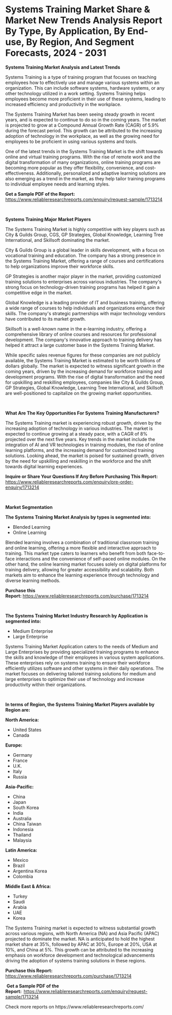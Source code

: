 <p><h1>Systems Training Market Share & Market New Trends Analysis Report By Type, By Application, By End-use, By Region, And Segment Forecasts, 2024 - 2031</h1></p><p><strong>Systems Training Market Analysis and Latest Trends</strong></p>
<p><p>Systems Training is a type of training program that focuses on teaching employees how to effectively use and manage various systems within an organization. This can include software systems, hardware systems, or any other technology utilized in a work setting. Systems Training helps employees become more proficient in their use of these systems, leading to increased efficiency and productivity in the workplace.</p><p>The Systems Training Market has been seeing steady growth in recent years, and is expected to continue to do so in the coming years. The market is projected to grow at a Compound Annual Growth Rate (CAGR) of 5.9% during the forecast period. This growth can be attributed to the increasing adoption of technology in the workplace, as well as the growing need for employees to be proficient in using various systems and tools. </p><p>One of the latest trends in the Systems Training Market is the shift towards online and virtual training programs. With the rise of remote work and the digital transformation of many organizations, online training programs are becoming more popular as they offer flexibility, convenience, and cost-effectiveness. Additionally, personalized and adaptive learning solutions are also emerging as a trend in the market, as they help tailor training programs to individual employee needs and learning styles.</p></p>
<p><strong>Get a Sample PDF of the Report:&nbsp;</strong> <a href="https://www.reliableresearchreports.com/enquiry/request-sample/1713214">https://www.reliableresearchreports.com/enquiry/request-sample/1713214</a></p>
<p>&nbsp;</p>
<p><strong>Systems Training Major Market Players</strong></p>
<p><p>The Systems Training Market is highly competitive with key players such as City & Guilds Group, CGS, GP Strategies, Global Knowledge, Learning Tree International, and Skillsoft dominating the market. </p><p>City & Guilds Group is a global leader in skills development, with a focus on vocational training and education. The company has a strong presence in the Systems Training Market, offering a range of courses and certifications to help organizations improve their workforce skills.</p><p>GP Strategies is another major player in the market, providing customized training solutions to enterprises across various industries. The company's strong focus on technology-driven training programs has helped it gain a competitive edge in the market.</p><p>Global Knowledge is a leading provider of IT and business training, offering a wide range of courses to help individuals and organizations enhance their skills. The company's strategic partnerships with major technology vendors have contributed to its market growth.</p><p>Skillsoft is a well-known name in the e-learning industry, offering a comprehensive library of online courses and resources for professional development. The company's innovative approach to training delivery has helped it attract a large customer base in the Systems Training Market.</p><p>While specific sales revenue figures for these companies are not publicly available, the Systems Training Market is estimated to be worth billions of dollars globally. The market is expected to witness significant growth in the coming years, driven by the increasing demand for workforce training and development programs. With the rise of digital transformation and the need for upskilling and reskilling employees, companies like City & Guilds Group, GP Strategies, Global Knowledge, Learning Tree International, and Skillsoft are well-positioned to capitalize on the growing market opportunities.</p></p>
<p>&nbsp;</p>
<p><strong>What Are The Key Opportunities For Systems Training Manufacturers?</strong></p>
<p><p>The Systems Training market is experiencing robust growth, driven by the increasing adoption of technology in various industries. The market is expected to continue growing at a steady pace, with a CAGR of 8% projected over the next five years. Key trends in the market include the integration of AI and VR technologies in training modules, the rise of online learning platforms, and the increasing demand for customized training solutions. Looking ahead, the market is poised for sustained growth, driven by the need for upskilling and reskilling in the workforce and the shift towards digital learning experiences.</p></p>
<p><strong>Inquire or Share Your Questions If Any Before Purchasing This Report:</strong> <a href="https://www.reliableresearchreports.com/enquiry/pre-order-enquiry/1713214">https://www.reliableresearchreports.com/enquiry/pre-order-enquiry/1713214</a></p>
<p>&nbsp;</p>
<p><strong>Market Segmentation</strong></p>
<p><strong>The Systems Training Market Analysis by types is segmented into:</strong></p>
<p><ul><li>Blended Learning</li><li>Online Learning</li></ul></p>
<p><p>Blended learning involves a combination of traditional classroom training and online learning, offering a more flexible and interactive approach to training. This market type caters to learners who benefit from both face-to-face interactions and the convenience of self-paced online modules. On the other hand, the online learning market focuses solely on digital platforms for training delivery, allowing for greater accessibility and scalability. Both markets aim to enhance the learning experience through technology and diverse learning methods.</p></p>
<p><strong>Purchase this Report:&nbsp;</strong><a href="https://www.reliableresearchreports.com/purchase/1713214">https://www.reliableresearchreports.com/purchase/1713214</a></p>
<p>&nbsp;</p>
<p><strong>The Systems Training Market Industry Research by Application is segmented into:</strong></p>
<p><ul><li>Medium Enterprise</li><li>Large Enterprise</li></ul></p>
<p><p>Systems Training Market Application caters to the needs of Medium and Large Enterprises by providing specialized training programs to enhance the skills and knowledge of their employees in various system applications. These enterprises rely on systems training to ensure their workforce efficiently utilizes software and other systems in their daily operations. The market focuses on delivering tailored training solutions for medium and large enterprises to optimize their use of technology and increase productivity within their organizations.</p></p>
<p>&nbsp;</p>
<p><strong>In terms of Region, the Systems Training Market Players available by Region are:</strong></p>
<p>
    <p> <strong> North America: </strong>
        <ul>
            <li>United States</li>
            <li>Canada</li>
        </ul>
        </p> 
    <p> <strong> Europe: </strong>
        <ul>
            <li>Germany</li>
            <li>France</li>
            <li>U.K.</li>
            <li>Italy</li>
            <li>Russia</li>
        </ul>
        </p> 
    <p> <strong> Asia-Pacific: </strong>
        <ul>
            <li>China</li>
            <li>Japan</li>
            <li>South Korea</li>
            <li>India</li>
            <li>Australia</li>
            <li>China Taiwan</li>
            <li>Indonesia</li>
            <li>Thailand</li>
            <li>Malaysia</li>
        </ul>
        </p> 
    <p> <strong> Latin America: </strong>
        <ul>
            <li>Mexico</li>
            <li>Brazil</li>
            <li>Argentina Korea</li>
            <li>Colombia</li>
        </ul>
        </p> 
    <p> <strong> Middle East & Africa: </strong>
        <ul>
            <li>Turkey</li>
            <li>Saudi</li>
            <li>Arabia</li>
            <li>UAE</li>
            <li>Korea</li>
        </ul>
    </p>
    </p>
<p><p>The Systems Training market is expected to witness substantial growth across various regions, with North America (NA) and Asia Pacific (APAC) projected to dominate the market. NA is anticipated to hold the highest market share at 35%, followed by APAC at 30%, Europe at 20%, USA at 10%, and China at 5%. This growth can be attributed to the increasing emphasis on workforce development and technological advancements driving the adoption of systems training solutions in these regions.</p></p>
<p><strong>Purchase this Report: </strong><a href="https://www.reliableresearchreports.com/purchase/1713214">https://www.reliableresearchreports.com/purchase/1713214</a></p>
<p>&nbsp;<strong>Get a Sample PDF of the Report:&nbsp;&nbsp;</strong><a href="https://www.reliableresearchreports.com/enquiry/request-sample/1713214">https://www.reliableresearchreports.com/enquiry/request-sample/1713214</a></p>
<p><strong></strong></p>
<p>Check more reports on https://www.reliableresearchreports.com/</p>